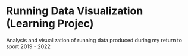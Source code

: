 # Running Data Visualization (Learning Projec)

Analysis and visualization of running data produced during my return to sport 2019 - 2022
